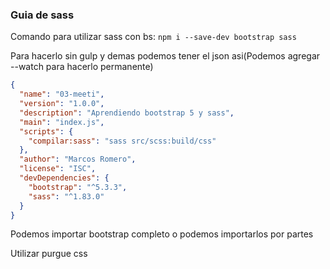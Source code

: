 ### Guia de sass

Comando para utilizar sass con bs: `npm i --save-dev bootstrap sass`


Para hacerlo sin gulp y demas podemos tener el json asi(Podemos agregar --watch para hacerlo permanente)

```json
{
  "name": "03-meeti",
  "version": "1.0.0",
  "description": "Aprendiendo bootstrap 5 y sass",
  "main": "index.js",
  "scripts": {
    "compilar:sass": "sass src/scss:build/css"
  },
  "author": "Marcos Romero",
  "license": "ISC",
  "devDependencies": {
    "bootstrap": "^5.3.3",
    "sass": "^1.83.0"
  }
}
```

Podemos importar bootstrap completo o podemos importarlos por partes

Utilizar purgue css
